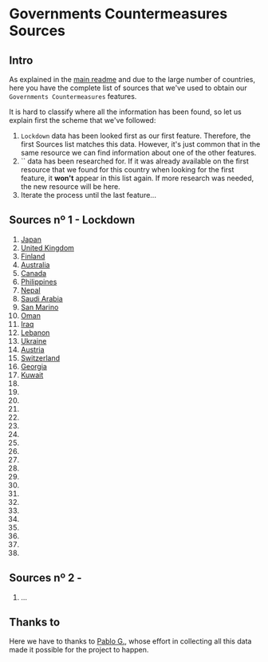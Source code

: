 # Governments Countermeasures Sources

## Intro

As explained in the [main readme](./../../../Readme.md) and due to the large number of countries, here you have the complete list of sources that we've used to obtain our `Governments Countermeasures` features.

It is hard to classify where all the information has been found, so let us explain first the scheme that we've followed:

1. `Lockdown` data has been looked first as our first feature. Therefore, the first Sources list matches this data. However, it's just common that in the same resource we can find information about one of the other features.
2. `` data has been researched for. If it was already available on the first resource that we found for this country when looking for the first feature, it **won't** appear in this list again. If more research was needed, the new resource will be here.
3. Iterate the process until the last feature...

## Sources nº 1 - Lockdown 

1. [Japan](https://en.wikipedia.org/wiki/2020_coronavirus_pandemic_in_Japan)
2. [United Kingdom](https://www.telegraph.co.uk/politics/2020/03/16/uks-coronavirus-lockdown-has-already-begun-unofficially-northern/)
3. [Finland](https://en.wikipedia.org/wiki/2020_coronavirus_pandemic_in_Finland)
4. [Australia](https://en.wikipedia.org/wiki/2020_coronavirus_pandemic_in_Australia#Prevention_measures)
5. [Canada](https://en.wikipedia.org/wiki/2020_coronavirus_pandemic_in_Canada#Government_response)
6. [Philippines](https://en.wikipedia.org/wiki/2020_coronavirus_pandemic_in_the_Philippines)
7. [Nepal](https://en.wikipedia.org/wiki/2020_coronavirus_pandemic_in_Nepal)
8. [Saudi Arabia](https://www.reuters.com/article/us-health-coronavirus-saudi/saudi-arabia-locks-down-province-halts-travel-with-nine-nations-over-coronavirus-idUSKBN20V0E7)
9. [San Marino](https://en.wikipedia.org/wiki/2020_coronavirus_pandemic_in_San_Marino)
10. [Oman](https://en.wikipedia.org/wiki/2020_coronavirus_pandemic_in_Oman)
11. [Iraq](https://en.wikipedia.org/wiki/2020_coronavirus_pandemic_in_Iraq)
12. [Lebanon](https://www.timesofisrael.com/lebanon-announces-two-week-lockdown-over-coronavirus/)
13. [Ukraine](https://www.unian.info/economics/10915361-week-s-balance-ukraine-on-lockdown-central-bank-loosens-grip-and-cabinet-launches-war-against-mafia-in-urban-development.html)
14. [Austria](https://metro.co.uk/2020/03/15/austria-bans-gatherings-five-people-major-lockdown-12401729/)
15. [Switzerland](https://en.wikipedia.org/wiki/2020_coronavirus_pandemic_in_Switzerland)
16. [Georgia](https://en.wikipedia.org/wiki/2020_coronavirus_pandemic_in_Georgia_(country))
17. [Kuwait](https://en.wikipedia.org/wiki/2020_coronavirus_pandemic_in_Kuwait)
18. 
19. 
20. 
21. 
22. 
23. 
24. 
25. 
26. 
27. 
28. 
29. 
30. 
31. 
32. 
33. 
34. 
35. 
36. 
37. 
38. 


## Sources nº 2 - 

1. ...

## Thanks to

Here we have to thanks to [Pablo G.](), whose effort in collecting all this data made it possible for the project to happen.